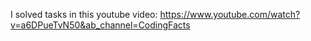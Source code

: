 I solved tasks in this youtube video:
https://www.youtube.com/watch?v=a6DPueTvN50&ab_channel=CodingFacts
